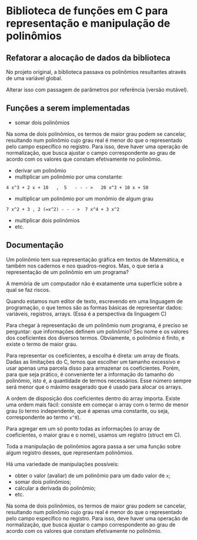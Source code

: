 # Biblioteca de funções em C para representação e manipulação de polinômios

## Refatorar a alocação de dados da biblioteca

No projeto original, a biblioteca passava os polinômios resultantes
através de uma variável global.

Alterar isso com passagem de parâmetros por referência (versão mutável).

## Funções a serem implementadas

- somar dois polinômios

Na soma de dois polinômios, os termos de maior grau podem se cancelar, 
resultando num polinômio cujo grau real é menor do que o representado
pelo campo específico no registro. Para isso, deve haver uma operação
de normalização, que busca ajustar o campo correspondente ao grau de
acordo com os valores que constam efetivamente no polinômio.

- derivar um polinômio
- multiplicar um polinômio por uma constante:
```
4 x^3 + 2 x + 10   ,  5   - - - >   20 x^3 + 10 x + 50
```
- multiplicar um polinômio por um monômio de algum grau
```
7 x^2 + 3 , 2 (=x^2) - - - >  7 x^4 + 3 x^2
```
- multiplicar dois polinômios
- etc.
 
## Documentação

Um polinômio tem sua representação gráfica em textos de Matemática, 
e também nos cadernos e nos quadros-negros. 
Mas, o que seria a representação de um polinômio em um programa?

A memória de um computador não é exatamente uma superfície sobre a qual se faz riscos. 

Quando estamos num editor de texto, escrevendo em uma linguagem de programação, 
o que temos são as formas básicas de representar dados: variáveis, registros, arrays. 
(Essa é a perspectiva da linguagem C)

Para chegar à representação de um polinômio num programa, é preciso se
perguntar: que informações definem um polinômio? Seu nome e os valores
dos coeficientes dos diversos termos. Obviamente, o polinômio é finito,
e existe o termo de maior grau.

Para representar os coeficientes, a escolha é direta: um array de floats.
Dadas as limitações do C, temos que escolher um tamanho excessivo e usar
apenas uma parcela disso para armazenar os coeficientes. Porém, para 
que seja prático, é conveniente ter a informação do tamanho do polinômio,
isto é, a quantidade de termos necessários. Esse número sempre será
menor que o máximo exagerado que é usado para alocar os arrays.

A ordem de disposição dos coeficientes dentro do array importa.
Existe uma ordem mais fácil: consiste em começar o array com o
termo de menor grau (o termo independente, que é apenas uma constante,
ou seja, correspondente ao termo `x^0`).

Para agregar em um só ponto todas as informações (o array de coeficientes,
o maior grau e o nome), usamos um registro (struct em C).

Toda a manipulação de polinômios agora passa a ser uma função sobre
algum registro desses, que representam polinômios.

Há uma variedade de manipulações possíveis:
- obter o valor (avaliar) de um polinômio para um dado valor de `x`;
- somar dois polinômios;
- calcular a derivada do polinômio;
- etc.

Na soma de dois polinômios, os termos de maior grau podem se cancelar, 
resultando num polinômio cujo grau real é menor do que o representado
pelo campo específico no registro. Para isso, deve haver uma operação
de normalização, que busca ajustar o campo correspondente ao grau de
acordo com os valores que constam efetivamente no polinômio.
